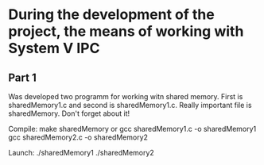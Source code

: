 # During the development of the project, the means of working with System V IPC

## Part 1
Was developed two programm for working witn shared memory. First is sharedMemory1.c and second is sharedMemory1.c.
Really important file is sharedMemory. Don't forget about it!

Compile:
    make sharedMemory
    or 
    gcc sharedMemory1.c -o sharedMemory1
	gcc sharedMemory2.c -o sharedMemory2

Launch:
    ./sharedMemory1
    ./sharedMemory2
    